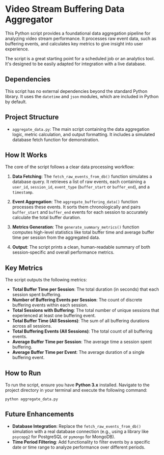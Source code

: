 # Video Stream Buffering Data Aggregator

This Python script provides a foundational data aggregation pipeline for analyzing video stream performance. It processes raw event data, such as buffering events, and calculates key metrics to give insight into user experience.

The script is a great starting point for a scheduled job or an analytics tool. It's designed to be easily adapted for integration with a live database.

## Dependencies

This script has no external dependencies beyond the standard Python library. It uses the `datetime` and `json` modules, which are included in Python by default.

## Project Structure

* `aggregate_data.py`: The main script containing the data aggregation logic, metric calculation, and output formatting. It includes a simulated database fetch function for demonstration.

## How It Works

The core of the script follows a clear data processing workflow:

1. **Data Fetching**: The `fetch_raw_events_from_db()` function simulates a database query. It retrieves a list of raw events, each containing a `user_id`, `session_id`, `event_type` (`buffer_start` or `buffer_end`), and a `timestamp`.

2. **Event Aggregation**: The `aggregate_buffering_data()` function processes these events. It sorts them chronologically and pairs `buffer_start` and `buffer_end` events for each session to accurately calculate the total buffer duration.

3. **Metrics Generation**: The `generate_summary_metrics()` function computes high-level statistics like total buffer time and average buffer time per session from the aggregated data.

4. **Output**: The script prints a clean, human-readable summary of both session-specific and overall performance metrics.

## Key Metrics

The script outputs the following metrics:

* **Total Buffer Time per Session**: The total duration (in seconds) that each session spent buffering.
* **Number of Buffering Events per Session**: The count of discrete buffering events within each session.
* **Total Sessions with Buffering**: The total number of unique sessions that experienced at least one buffering event.
* **Total Buffer Time (All Sessions)**: The sum of all buffering durations across all sessions.
* **Total Buffering Events (All Sessions)**: The total count of all buffering events.
* **Average Buffer Time per Session**: The average time a session spent buffering.
* **Average Buffer Time per Event**: The average duration of a single buffering event.

## How to Run

To run the script, ensure you have **Python 3.x** installed. Navigate to the project directory in your terminal and execute the following command:

```
python aggregate_data.py
```

## Future Enhancements

* **Database Integration**: Replace the `fetch_raw_events_from_db()` simulation with a real database connection (e.g., using a library like `psycopg2` for PostgreSQL or `pymongo` for MongoDB).
* **Time Period Filtering**: Add functionality to filter events by a specific date or time range to analyze performance over different periods.
